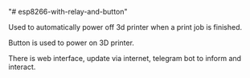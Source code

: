 "# esp8266-with-relay-and-button" 

Used to automatically power off 3d printer when a print job is finished.

Button is used to power on 3D printer.

There is web interface, update via internet, telegram bot to inform and interact.
